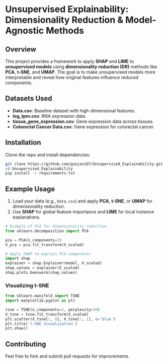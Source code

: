 # Unsupervised Explainability: Dimensionality Reduction & Model-Agnostic Methods

## Overview

This project provides a framework to apply **SHAP** and **LIME** to **unsupervised models** using **dimensionality reduction (DR)** methods like **PCA**, **t-SNE**, and **UMAP**. The goal is to make unsupervised models more interpretable and reveal how original features influence reduced components.

## Datasets Used

- **Data.csv**: Baseline dataset with high-dimensional features.
- **log_tpm.csv**: RNA expression data.
- **tissue_gene_expression.csv**: Gene expression data across tissues.
- **Colorectal Cancer Data.csv**: Gene expression for colorectal cancer.

## Installation

Clone the repo and install dependencies:

```bash
git clone https://github.com/gunjan187/Unsupervised_Explainability.git
cd Unsupervised_Explainability
pip install -r requirements.txt
```

## Example Usage

1. Load your data (e.g., `Data.csv`) and apply **PCA**, **t-SNE**, or **UMAP** for dimensionality reduction.
2. Use **SHAP** for global feature importance and **LIME** for local instance explanations.

```python
# Example of PCA for dimensionality reduction
from sklearn.decomposition import PCA

pca = PCA(n_components=2)
X_pca = pca.fit_transform(X_scaled)

# Apply SHAP to explain PCA components
import shap
explainer = shap.Explainer(model, X_scaled)
shap_values = explainer(X_scaled)
shap.plots.beeswarm(shap_values)
```

### Visualizing t-SNE

```python
from sklearn.manifold import TSNE
import matplotlib.pyplot as plt

tsne = TSNE(n_components=2, perplexity=30)
X_tsne = tsne.fit_transform(X_scaled)
plt.scatter(X_tsne[:, 0], X_tsne[:, 1], c='blue')
plt.title('t-SNE Visualization')
plt.show()
```

## Contributing

Feel free to fork and submit pull requests for improvements.
